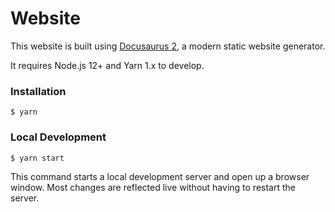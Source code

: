 # Website

This website is built using [Docusaurus 2](https://v2.docusaurus.io/), a modern static website generator.

It requires Node.js 12+ and Yarn 1.x to develop.

### Installation

```
$ yarn
```

### Local Development

```
$ yarn start
```

This command starts a local development server and open up a browser window. Most changes are reflected live without having to restart the server.
